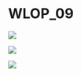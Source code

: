 # WLOP_09

![](https://yangyang666.oss-cn-chengdu.aliyuncs.com/images/8_Makeup2_4k_7062f.jpg)

![](https://yangyang666.oss-cn-chengdu.aliyuncs.com/images/36_lion3_8k_405d3.jpg)

![](https://yangyang666.oss-cn-chengdu.aliyuncs.com/images/%E6%8A%A5%E7%BA%B8%E5%A2%99%E5%8F%AF%E7%88%B1%E5%A5%B3%E5%AD%A9%E8%90%A8%E5%8B%92%E8%8A%AC%E5%A6%AE4K%E5%A3%81%E7%BA%B83840_2400_%E5%BD%BC%E5%B2%B8%E5%9B%BE%E7%BD%91.jpg)
